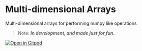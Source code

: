 # Multi-dimensional Arrays
Multi-dimensional arrays for performing numpy like operations

> Note: ***In development, and made just for fun.***

[![Open in Gitpod](https://gitpod.io/button/open-in-gitpod.svg)](https://gitpod.io/#https://github.com/toastedbreadandomelette/modified_array)
